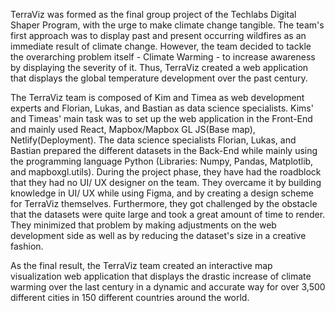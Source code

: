 TerraViz was formed as the final group project of the Techlabs Digital Shaper Program, with the urge to make climate change tangible. The team's first approach was to display past and present occurring wildfires as an immediate result of climate change. However, the team decided to tackle the overarching problem itself - Climate Warming - to increase awareness by displaying the severity of it. Thus, TerraViz created a web application that displays the global temperature development over the past century.

The TerraViz team is composed of Kim and Timea as web development experts and Florian, Lukas, and Bastian as data science specialists. Kims' and Timeas' main task was to set up the web application in the Front-End and mainly used React, Mapbox/Mapbox GL JS(Base map), Netlify(Deployment). The data science specialists Florian, Lukas, and Bastian prepared the different datasets in the Back-End while mainly using the programming language Python (Libraries: Numpy, Pandas, Matplotlib, and mapboxgl.utils). During the project phase, they have had the roadblock that they had no UI/ UX designer on the team. They overcame it by building knowledge in UI/ UX while using Figma, and by creating a design scheme for TerraViz themselves. Furthermore, they got challenged by the obstacle that the datasets were quite large and took a great amount of time to render. They minimized that problem by making adjustments on the web development side as well as by reducing the dataset's size in a creative fashion. 

As the final result, the TerraViz team created an interactive map visualization web application that displays the drastic increase of climate warming over the last century in a dynamic and accurate way for over 3,500 different cities in 150 different countries around the world. 
